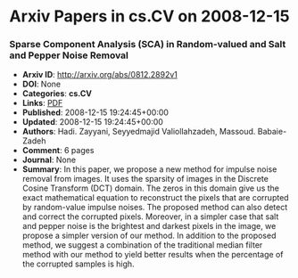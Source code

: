 # Arxiv Papers in cs.CV on 2008-12-15
### Sparse Component Analysis (SCA) in Random-valued and Salt and Pepper Noise Removal
- **Arxiv ID**: http://arxiv.org/abs/0812.2892v1
- **DOI**: None
- **Categories**: **cs.CV**
- **Links**: [PDF](http://arxiv.org/pdf/0812.2892v1)
- **Published**: 2008-12-15 19:24:45+00:00
- **Updated**: 2008-12-15 19:24:45+00:00
- **Authors**: Hadi. Zayyani, Seyyedmajid Valiollahzadeh, Massoud. Babaie-Zadeh
- **Comment**: 6 pages
- **Journal**: None
- **Summary**: In this paper, we propose a new method for impulse noise removal from images. It uses the sparsity of images in the Discrete Cosine Transform (DCT) domain. The zeros in this domain give us the exact mathematical equation to reconstruct the pixels that are corrupted by random-value impulse noises. The proposed method can also detect and correct the corrupted pixels. Moreover, in a simpler case that salt and pepper noise is the brightest and darkest pixels in the image, we propose a simpler version of our method. In addition to the proposed method, we suggest a combination of the traditional median filter method with our method to yield better results when the percentage of the corrupted samples is high.



